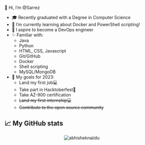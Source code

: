 👋 Hi, I’m @Sarrez 
- 🎓 Recently graduated with a Degree in Computer Science
- 🌱 I’m currently learning about Docker and PowerShell scripting!
- 📌 I aspire to become a DevOps engineer
- ✨ Familiar with:
  - Java 
  - Python
  - HTML, CSS, Javascript
  - Git/GitHub
  - Docker
  - Shell scripting
  - MySQL/MongoDB
 - 🚀 My goals for 2023:
    - Land my first job💻
    - Take part in Hacktoberfest🤖
    - Take AZ-900 certification
    - <del>Land my first internship💻</del>
    - <del>Contribute to the open source community</del>
## 📈 My GitHub stats 
<p align="center"> <img src="https://github-readme-stats.vercel.app/api?username=sarrez&show_icons=true&theme=radical" alt="abhisheknaiidu" />

<!---
Sarrez/Sarrez is a ✨ special ✨ repository because its `README.md` (this file) appears on your GitHub profile.
You can click the Preview link to take a look at your changes.
--->
